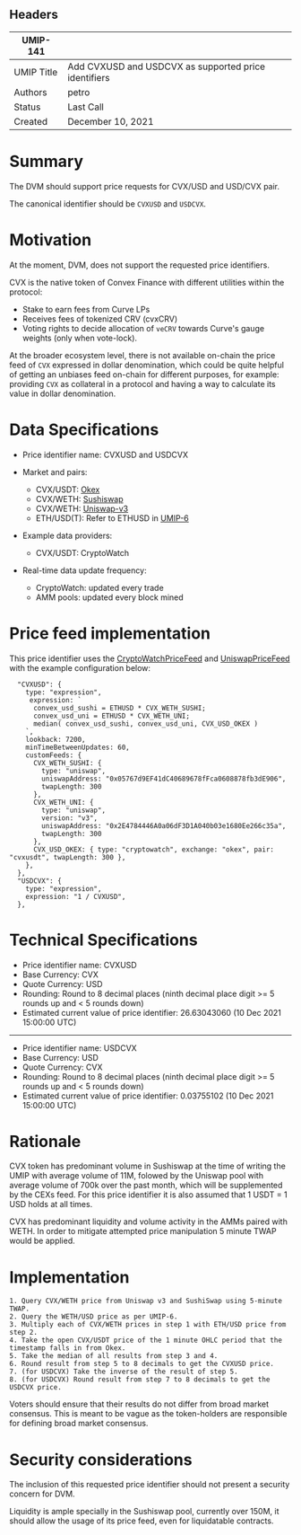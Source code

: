 ## Headers

| UMIP-141            |                                                      |
| ------------------- | ---------------------------------------------------- |
| UMIP Title          | Add CVXUSD and USDCVX as supported price identifiers |
| Authors             | petro                                                |
| Status              | Last Call                                            |
| Created             | December 10, 2021                                    |



# Summary

The DVM should support price requests for CVX/USD and USD/CVX pair.

The canonical identifier should be `CVXUSD` and `USDCVX`.

# Motivation

At the moment, DVM, does not support the requested price identifiers.

CVX is the native token of Convex Finance with different utilities within the protocol:

- Stake to earn fees from Curve LPs
- Receives fees of tokenized CRV (cvxCRV)
- Voting rights to decide allocation of `veCRV` towards Curve's gauge weights (only when vote-lock).

At the broader ecosystem level, there is not available on-chain the price feed of `CVX` expressed in dollar denomination, which could be quite helpful of getting an unbiases feed on-chain for different purposes, for example: providing `CVX` as collateral in a protocol and having a way to calculate its value in dollar denomination.


# Data Specifications

- Price identifier name: CVXUSD and USDCVX

- Market and pairs:
    - CVX/USDT: [Okex](https://www.okex.com/markets/spot-info/cvx-usdt)
    - CVX/WETH: [Sushiswap](https://analytics.sushi.com/pairs/0x05767d9ef41dc40689678ffca0608878fb3de906)
    - CVX/WETH: [Uniswap-v3](https://info.uniswap.org/#/pools/0x2e4784446a0a06df3d1a040b03e1680ee266c35a)
    - ETH/USD(T): Refer to ETHUSD in [UMIP-6](https://github.com/UMAprotocol/UMIPs/blob/master/UMIPs/umip-6.md)

- Example data providers:
    - CVX/USDT: CryptoWatch

- Real-time data update frequency:
    - CryptoWatch: updated every trade
    - AMM pools: updated every block mined

# Price feed implementation

This price identifier uses the [CryptoWatchPriceFeed](https://github.com/UMAprotocol/protocol/blob/master/packages/financial-templates-lib/src/price-feed/CryptoWatchPriceFeed.ts) and [UniswapPriceFeed](https://github.com/UMAprotocol/protocol/blob/master/packages/financial-templates-lib/src/price-feed/UniswapPriceFeed.ts) with the example configuration below:

```
  "CVXUSD": {
    type: "expression",
     expression: ` 
      convex_usd_sushi = ETHUSD * CVX_WETH_SUSHI;
      convex_usd_uni = ETHUSD * CVX_WETH_UNI;
      median( convex_usd_sushi, convex_usd_uni, CVX_USD_OKEX )
    `,
    lookback: 7200,
    minTimeBetweenUpdates: 60,
    customFeeds: {
      CVX_WETH_SUSHI: {
        type: "uniswap",
        uniswapAddress: "0x05767d9EF41dC40689678fFca0608878fb3dE906",
        twapLength: 300
      },
      CVX_WETH_UNI: {
        type: "uniswap",
        version: "v3",
        uniswapAddress: "0x2E4784446A0a06dF3D1A040b03e1680Ee266c35a",
        twapLength: 300
      },
      CVX_USD_OKEX: { type: "cryptowatch", exchange: "okex", pair: "cvxusdt", twapLength: 300 },
    },
  },
  "USDCVX": {
    type: "expression",
    expression: "1 / CVXUSD",
  },
  ```

  # Technical Specifications

- Price identifier name: CVXUSD
- Base Currency: CVX
- Quote Currency: USD
- Rounding: Round to 8 decimal places (ninth decimal place digit >= 5 rounds up and < 5 rounds down)
- Estimated current value of price identifier: 26.63043060 (10 Dec 2021 15:00:00 UTC)
-----------------------------------------
- Price identifier name: USDCVX
- Base Currency: USD
- Quote Currency: CVX
- Rounding: Round to 8 decimal places (ninth decimal place digit >= 5 rounds up and < 5 rounds down)
- Estimated current value of price identifier: 0.03755102 (10 Dec 2021 15:00:00 UTC)

# Rationale

CVX token has predominant volume in Sushiswap at the time of writing the UMIP with average volume of 11M, folowed by the Uniswap pool with average volume of 700k over the past month, which will be supplemented by the CEXs feed. For this price identifier it is also assumed that 1 USDT = 1 USD holds at all times.

CVX has predominant liquidity and volume activity in the AMMs paired with WETH. In order to mitigate attempted price manipulation 5 minute TWAP would be applied.


# Implementation

```
1. Query CVX/WETH price from Uniswap v3 and SushiSwap using 5-minute TWAP.
2. Query the WETH/USD price as per UMIP-6.
3. Multiply each of CVX/WETH prices in step 1 with ETH/USD price from step 2.
4. Take the open CVX/USDT price of the 1 minute OHLC period that the timestamp falls in from Okex.
5. Take the median of all results from step 3 and 4.
6. Round result from step 5 to 8 decimals to get the CVXUSD price.
7. (for USDCVX) Take the inverse of the result of step 5.
8. (for USDCVX) Round result from step 7 to 8 decimals to get the USDCVX price.
```

Voters should ensure that their results do not differ from broad market consensus. This is meant to be vague as the token-holders are responsible for defining broad market consensus.

# Security considerations

The inclusion of this requested price identifier should not present a security concern for DVM.

Liquidity is ample specially in the Sushiswap pool, currently over 150M, it should allow the usage of its price feed, even for liquidatable contracts.
